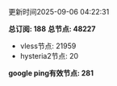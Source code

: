 更新时间2025-09-06 04:22:31

**总订阅: 188**
**总节点: 48227**
- vless节点: 21959
- hysteria2节点: 20

**google ping有效节点: 281**
